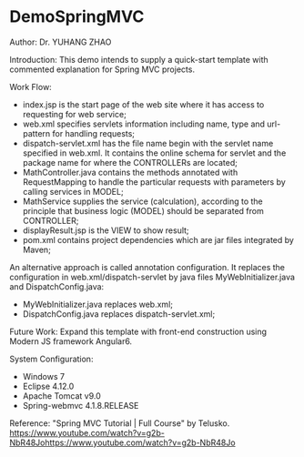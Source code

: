 # DemoSpringMVC

Author: 
Dr. YUHANG ZHAO

Introduction:
This demo intends to supply a quick-start template with commented explanation for Spring MVC projects.

Work Flow:
- index.jsp is the start page of the web site where it has access to requesting for web service;
- web.xml specifies servlets information including name, type and url-pattern for handling requests;
- dispatch-servlet.xml has the file name begin with the servlet name specified in web.xml. 
  It contains the online schema for servlet and the package name for where the CONTROLLERs are located;
- MathController.java contains the methods annotated with RequestMapping 
  to handle the particular requests with parameters by calling services in MODEL;
- MathService supplies the service (calculation), 
  according to the principle that business logic (MODEL) should be separated from CONTROLLER;
- displayResult.jsp is the VIEW to show result;
- pom.xml contains project dependencies which are jar files integrated by Maven;

An alternative approach is called annotation configuration. 
It replaces the configuration in web.xml/dispatch-servlet by java files MyWebInitializer.java and DispatchConfig.java: 
- MyWebInitializer.java replaces web.xml;
- DispatchConfig.java replaces dispatch-servlet.xml;

Future Work:
Expand this template with front-end construction using Modern JS framework Angular6. 

System Configuration:
- Windows 7
- Eclipse 4.12.0
- Apache Tomcat v9.0
- Spring-webmvc 4.1.8.RELEASE

Reference:
"Spring MVC Tutorial | Full Course" by Telusko.
https://www.youtube.com/watch?v=g2b-NbR48Johttps://www.youtube.com/watch?v=g2b-NbR48Jo

